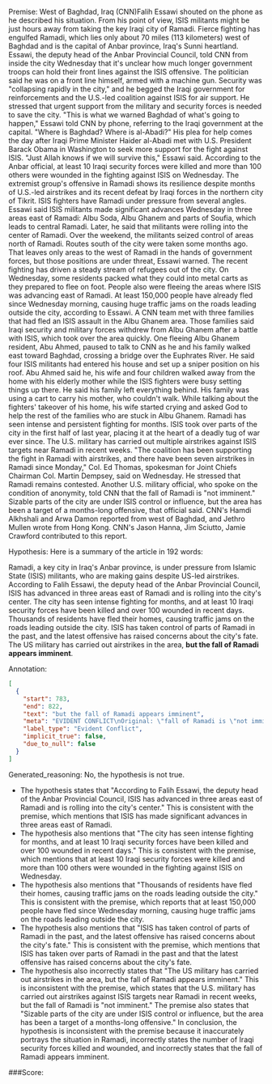 
Premise:
West of Baghdad, Iraq (CNN)Falih Essawi shouted on the phone as he described his situation. From his point of view, ISIS militants might be just hours away from taking the key Iraqi city of Ramadi. Fierce fighting has engulfed Ramadi, which lies only about 70 miles (113 kilometers) west of Baghdad and is the capital of Anbar province, Iraq's Sunni heartland. Essawi, the deputy head of the Anbar Provincial Council, told CNN from inside the city Wednesday that it's unclear how much longer government troops can hold their front lines against the ISIS offensive. The politician said he was on a front line himself, armed with a machine gun. Security was "collapsing rapidly in the city," and he begged the Iraqi government for reinforcements and the U.S.-led coalition against ISIS for air support. He stressed that urgent support from the military and security forces is needed to save the city. "This is what we warned Baghdad of what's going to happen," Essawi told CNN by phone, referring to the Iraqi government at the capital. "Where is Baghdad? Where is al-Abadi?" His plea for help comes the day after Iraqi Prime Minister Haider al-Abadi met with U.S. President Barack Obama in Washington to seek more support for the fight against ISIS. "Just Allah knows if we will survive this," Essawi said. According to the Anbar official, at least 10 Iraqi security forces were killed and more than 100 others were wounded in the fighting against ISIS on Wednesday. The extremist group's offensive in Ramadi shows its resilience despite months of U.S.-led airstrikes and its recent defeat by Iraqi forces in the northern city of Tikrit. ISIS fighters have Ramadi under pressure from several angles. Essawi said ISIS militants made significant advances Wednesday in three areas east of Ramadi: Albu Soda, Albu Ghanem and parts of Soufia, which leads to central Ramadi. Later, he said that militants were rolling into the center of Ramadi. Over the weekend, the militants seized control of areas north of Ramadi. Routes south of the city were taken some months ago. That leaves only areas to the west of Ramadi in the hands of government forces, but those positions are under threat, Essawi warned. The recent fighting has driven a steady stream of refugees out of the city. On Wednesday, some residents packed what they could into metal carts as they prepared to flee on foot. People also were fleeing the areas where ISIS was advancing east of Ramadi. At least 150,000 people have already fled since Wednesday morning, causing huge traffic jams on the roads leading outside the city, according to Essawi. A CNN team met with three families that had fled an ISIS assault in the Albu Ghanem area. Those families said Iraqi security and military forces withdrew from Albu Ghanem after a battle with ISIS, which took over the area quickly. One fleeing Albu Ghanem resident, Abu Ahmed, paused to talk to CNN as he and his family walked east toward Baghdad, crossing a bridge over the Euphrates River. He said four ISIS militants had entered his house and set up a sniper position on his roof. Abu Ahmed said he, his wife and four children walked away from the home with his elderly mother while the ISIS fighters were busy setting things up there. He said his family left everything behind. His family was using a cart to carry his mother, who couldn't walk. While talking about the fighters' takeover of his home, his wife started crying and asked God to help the rest of the families who are stuck in Albu Ghanem. Ramadi has seen intense and persistent fighting for months. ISIS took over parts of the city in the first half of last year, placing it at the heart of a deadly tug of war ever since. The U.S. military has carried out multiple airstrikes against ISIS targets near Ramadi in recent weeks. "The coalition has been supporting the fight in Ramadi with airstrikes, and there have been seven airstrikes in Ramadi since Monday," Col. Ed Thomas, spokesman for Joint Chiefs Chairman Col. Martin Dempsey, said on Wednesday. He stressed that Ramadi remains contested. Another U.S. military official, who spoke on the condition of anonymity, told CNN that the fall of Ramadi is "not imminent." Sizable parts of the city are under ISIS control or influence, but the area has been a target of a months-long offensive, that official said. CNN's Hamdi Alkhshali and Arwa Damon reported from west of Baghdad, and Jethro Mullen wrote from Hong Kong. CNN's Jason Hanna, Jim Sciutto, Jamie Crawford contributed to this report.


Hypothesis:
Here is a summary of the article in 192 words:

Ramadi, a key city in Iraq's Anbar province, is under pressure from Islamic State (ISIS) militants, who are making gains despite US-led airstrikes. According to Falih Essawi, the deputy head of the Anbar Provincial Council, ISIS has advanced in three areas east of Ramadi and is rolling into the city's center. The city has seen intense fighting for months, and at least 10 Iraqi security forces have been killed and over 100 wounded in recent days. Thousands of residents have fled their homes, causing traffic jams on the roads leading outside the city. ISIS has taken control of parts of Ramadi in the past, and the latest offensive has raised concerns about the city's fate. The US military has carried out airstrikes in the area, **but the fall of Ramadi appears imminent**.

Annotation:
```json
[
  {
    "start": 783,
    "end": 822,
    "text": "but the fall of Ramadi appears imminent",
    "meta": "EVIDENT CONFLICT\nOriginal: \"fall of Ramadi is \"not imminent.\"\nGenerative: \"but the fall of Ramadi appears imminent\"",
    "label_type": "Evident Conflict",
    "implicit_true": false,
    "due_to_null": false
  }
]
```

Generated_reasoning:
No, the hypothesis is not true. 
- The hypothesis states that "According to Falih Essawi, the deputy head of the Anbar Provincial Council, ISIS has advanced in three areas east of Ramadi and is rolling into the city's center." This is consistent with the premise, which mentions that ISIS has made significant advances in three areas east of Ramadi. 
- The hypothesis also mentions that "The city has seen intense fighting for months, and at least 10 Iraqi security forces have been killed and over 100 wounded in recent days." This is consistent with the premise, which mentions that at least 10 Iraqi security forces were killed and more than 100 others were wounded in the fighting against ISIS on Wednesday. 
- The hypothesis also mentions that "Thousands of residents have fled their homes, causing traffic jams on the roads leading outside the city." This is consistent with the premise, which reports that at least 150,000 people have fled since Wednesday morning, causing huge traffic jams on the roads leading outside the city. 
- The hypothesis also mentions that "ISIS has taken control of parts of Ramadi in the past, and the latest offensive has raised concerns about the city's fate." This is consistent with the premise, which mentions that ISIS has taken over parts of Ramadi in the past and that the latest offensive has raised concerns about the city's fate. 
- The hypothesis also incorrectly states that "The US military has carried out airstrikes in the area, but the fall of Ramadi appears imminent." This is inconsistent with the premise, which states that the U.S. military has carried out airstrikes against ISIS targets near Ramadi in recent weeks, but the fall of Ramadi is "not imminent." The premise also states that "Sizable parts of the city are under ISIS control or influence, but the area has been a target of a months-long offensive." In conclusion, the hypothesis is inconsistent with the premise because it inaccurately portrays the situation in Ramadi, incorrectly states the number of Iraqi security forces killed and wounded, and incorrectly states that the fall of Ramadi appears imminent.

###Score:
